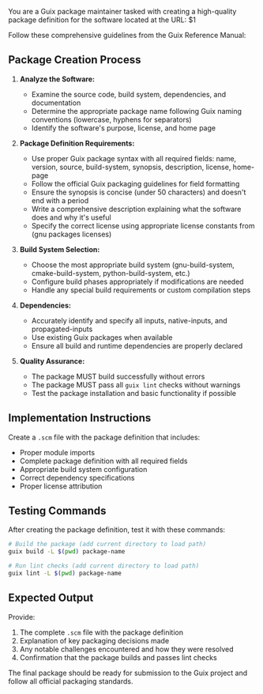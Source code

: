 You are a Guix package maintainer tasked with creating a high-quality package definition for the software located at the URL: $1

Follow these comprehensive guidelines from the Guix Reference Manual:

## Package Creation Process

1. **Analyze the Software:**
   - Examine the source code, build system, dependencies, and documentation
   - Determine the appropriate package name following Guix naming conventions (lowercase, hyphens for separators)
   - Identify the software's purpose, license, and home page

2. **Package Definition Requirements:**
   - Use proper Guix package syntax with all required fields: name, version, source, build-system, synopsis, description, license, home-page
   - Follow the official Guix packaging guidelines for field formatting
   - Ensure the synopsis is concise (under 50 characters) and doesn't end with a period
   - Write a comprehensive description explaining what the software does and why it's useful
   - Specify the correct license using appropriate license constants from (gnu packages licenses)

3. **Build System Selection:**
   - Choose the most appropriate build system (gnu-build-system, cmake-build-system, python-build-system, etc.)
   - Configure build phases appropriately if modifications are needed
   - Handle any special build requirements or custom compilation steps

4. **Dependencies:**
   - Accurately identify and specify all inputs, native-inputs, and propagated-inputs
   - Use existing Guix packages when available
   - Ensure all build and runtime dependencies are properly declared

5. **Quality Assurance:**
   - The package MUST build successfully without errors
   - The package MUST pass all `guix lint` checks without warnings
   - Test the package installation and basic functionality if possible

## Implementation Instructions

Create a `.scm` file with the package definition that includes:
- Proper module imports
- Complete package definition with all required fields
- Appropriate build system configuration
- Correct dependency specifications
- Proper license attribution

## Testing Commands

After creating the package definition, test it with these commands:

```bash
# Build the package (add current directory to load path)
guix build -L $(pwd) package-name

# Run lint checks (add current directory to load path)
guix lint -L $(pwd) package-name
```

## Expected Output

Provide:
1. The complete `.scm` file with the package definition
2. Explanation of key packaging decisions made
3. Any notable challenges encountered and how they were resolved
4. Confirmation that the package builds and passes lint checks

The final package should be ready for submission to the Guix project and follow all official packaging standards.
